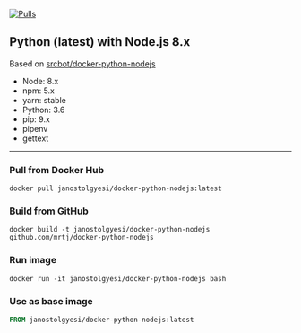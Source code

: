 [![Pulls](https://img.shields.io/docker/pulls/janostolgyesi/docker-python-nodejs.svg?style=flat-square)](https://hub.docker.com/r/janostolgyesi/docker-python-nodejs/)


## Python (latest) with Node.js 8.x
Based on [srcbot/docker-python-nodejs](https://www.github.com/sourcingbot/docker-python-nodejs)
- Node: 8.x
- npm: 5.x
- yarn: stable
- Python: 3.6
- pip: 9.x
- pipenv
- gettext

----
### Pull from Docker Hub
```
docker pull janostolgyesi/docker-python-nodejs:latest
```

### Build from GitHub
```
docker build -t janostolgyesi/docker-python-nodejs github.com/mrtj/docker-python-nodejs
```

### Run image
```
docker run -it janostolgyesi/docker-python-nodejs bash
```

### Use as base image
```Dockerfile
FROM janostolgyesi/docker-python-nodejs:latest
```
